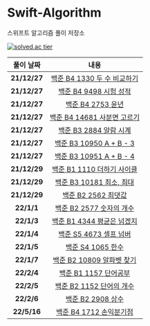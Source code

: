 # Swift-Algorithm
스위프트 알고리즘 풀이 저장소

<!--[![solved.ac tier](http://mazassumnida.wtf/api/generate_badge?boj=beans_bin)](https://solved.ac/beans_bin)-->
[![solved.ac tier](http://mazassumnida.wtf/api/v2/generate_badge?boj=beans_bin)](https://solved.ac/beans_bin)
<!--[![solved.ac tier](http://mazassumnida.wtf/api/mini/generate_badge?boj=beans_bin)](https://solved.ac/beans_bin)-->

|  <center>풀이 날짜</center> |  <center>내용</center> |  
|:--------|:--------:|
|<center>**21/12/27**</center> | <center> [백준 B4 1330 두 수 비교하기](https://beansbin.notion.site/B4-1330-496b9cdbf9364180b0c6d1dd839b6281)</center> |
|<center>**21/12/27**</center> | <center> [백준 B4 9498 시험 성적](https://beansbin.notion.site/B4-9498-e2d69fa3127d4b1bb11da4bae2cc92e8)</center> |
|<center>**21/12/27**</center> | <center> [백준 B4 2753 윤년](https://beansbin.notion.site/B4-2753-3b92cdd96e334ca687e92d3d786e7c63)</center> |
|<center>**21/12/27**</center> | <center> [백준 B4 14681 사분면 고르기](https://beansbin.notion.site/B4-14681-84226774d3cd428d96430bf49d8b8fe0)</center> |
|<center>**21/12/27**</center> | <center> [백준 B3 2884 알람 시계](https://beansbin.notion.site/B3-2884-5a1a5ed680bb45c98a927f4fd0df10d1)</center> |
|<center>**21/12/27**</center> | <center> [백준 B3 10950 A + B - 3](https://beansbin.notion.site/B3-10950-A-B-3-0ab4193536394923a41d13975981dc22)</center> |
|<center>**21/12/27**</center> | <center> [백준 B3 10951 A + B - 4](https://beansbin.notion.site/B3-10951-A-B-4-9414ed710c14470191827f9b337bf84d)</center> |
|<center>**21/12/29**</center> | <center> [백준 B1 1110 더하기 사이클](https://beansbin.notion.site/B1-1110-5b9595ae3ddf4eab8356a7e6db5d49d1)</center> |
|<center>**21/12/29**</center> | <center> [백준 B3 10181 최소, 최대](https://beansbin.notion.site/B3-10181-322bc5a983d34b12bf9d26a80d45dca4)</center> |
|<center>**21/12/29**</center> | <center> [백준 B2 2562 최댓값](https://beansbin.notion.site/B2-2562-0c296cba77c8451bb9dcec6de3a2d945)</center> |
|<center>**22/1/1**</center> | <center> [백준 B2 2577 숫자의 개수](https://beansbin.notion.site/B2-2577-617f09154f1749bf915e7814929d4dc9)</center> |
|<center>**22/1/3**</center> | <center> [백준 B1 4344 평균은 넘겠지](https://beansbin.notion.site/B1-4344-035d932e077c41ae98fb9809ee89f67e)</center> |
|<center>**22/1/4**</center> | <center> [백준 S5 4673 셀프 넘버](https://beansbin.notion.site/S5-4673-84f19250f7de4e62a0658a2d780346d9)</center> |
|<center>**22/1/5**</center> | <center> [백준 S4 1065 한수](https://beansbin.notion.site/S4-1065-f1456830bd6c48b3832c4ec2c6d30948)</center> |
|<center>**22/1/7**</center> | <center> [백준 B2 10809 알파벳 찾기](https://beansbin.notion.site/B2-10809-89761b86ebb740fc85868c8b5f1511c9)</center> |
|<center>**22/2/4**</center> | <center> [백준 B1 1157 단어공부](https://beansbin.notion.site/B1-1157-55c86a6813794b619f5f4d7d02afe3e7)</center> |
|<center>**22/2/5**</center> | <center> [백준 B2 1152 단어의 개수](https://beansbin.notion.site/B2-1152-9978dfcc833942e68752ccdea65c823e)</center> |
|<center>**22/2/6**</center> | <center> [백준 B2 2908 상수](https://beansbin.notion.site/B2-2908-2892150288b444e08f04264a614217f3)</center> |
|<center>**22/5/16**</center> | <center> [백준 B4 1712 손익분기점](https://beansbin.notion.site/B4-1712-8a492a77016a4bef9318a8a3b9967109)</center> |




